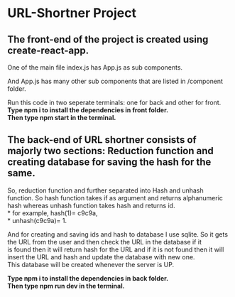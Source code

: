 # URL-Shortner Project

## The front-end of the project is created using create-react-app. 
One of the main file index.js has App.js as sub components.  

And App.js has many other sub components that are listed in /component folder.

Run this code in two seperate terminals: one for back and other for front.  
**Type npm i to install the dependencies in front folder.  
Then type npm start in the terminal.**


## The back-end of URL shortner consists of majorly two sections: Reduction function and creating database for saving the hash for the same.

So, reduction function and further separated into Hash and unhash function. So hash function takes if as argument and returns alphanumeric  
hash whereas unhash function takes hash and returns id.   
        * for example, hash(1)= c9c9a,   
                     * unhash(c9c9a)= 1.  
                   
And for creating and saving ids and hash to database I use sqlite. So it gets the URL from the user and then check the URL in the database if it  
is found then it will return hash for the URL and if it is not found then it will insert the URL and hash and update the database with new one.   
This database will be created whenever the server is UP.  

**Type npm i to install the dependencies in back folder.  
Then type npm run dev in the terminal.**
